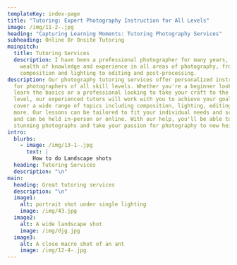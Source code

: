 ```yaml
---
templateKey: index-page
title: "Tutoring: Expert Photography Instruction for All Levels"
image: /img/11-2-.jpg
heading: "Capturing Learning Moments: Tutoring Photography Services"
subheading: Online Or Onsite Tutoring
mainpitch:
  title: Tutoring Services
  description: I have been a professional photographer for many years, and have a
    wealth of knowledge and experience in all areas of photography, from
    composition and lighting to editing and post-processing.
description: Our photography tutoring services offer personalized instruction
  for photographers of all skill levels. Whether you're a beginner looking to
  learn the basics or a professional looking to take your craft to the next
  level, our experienced tutors will work with you to achieve your goals. We
  cover a wide range of topics including composition, lighting, editing, and
  more. Our lessons can be tailored to fit your individual needs and schedule,
  and can be held in-person or online. With our help, you'll be able to take
  stunning photographs and take your passion for photography to new heights.
intro:
  blurbs:
    - image: /img/13-1-.jpg
      text: |
        How to do Landscape shots
  heading: Tutoring Services
  description: "\n"
main:
  heading: Great tutoring services
  description: "\n"
  image1:
    alt: portrait shot under single lighting
    image: /img/43.jpg
  image2:
    alt: A wide landscape shot
    image: /img/djg.jpg
  image3:
    alt: A close macro shot of an ant
    image: /img/12-4-.jpg
---
```

